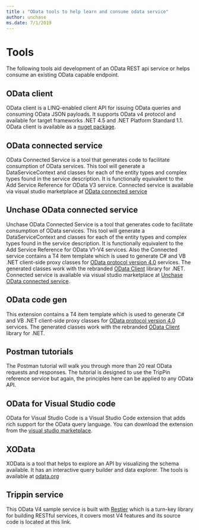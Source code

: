 ```yaml
---
title : "OData tools to help learn and consume odata service"
author: unchase
ms.date: 7/1/2019
---
```


# Tools

The following tools aid development of an OData REST api service or helps consume an existing OData capable endpoint.

## OData client

OData client is a LINQ-enabled client API for issuing OData queries and consuming OData JSON payloads. It supports OData v4 protocol and available for target frameworks .NET 4.5 and .NET Platform Standard 1.1. OData client is available as a [nuget package](https://www.nuget.org/packages/Microsoft.OData.Client/).

## OData connected service

OData Connected Service is a tool that generates code to facilitate consumption of OData services. This tool will generate a DataServiceContext and classes for each of the entity types and complex types found in the service description. It is functionally equivalent to the Add Service Reference for OData V3 service. Connected service is available via visual studio marketplace at [OData connected service](https://marketplace.visualstudio.com/items?itemName=laylaliu.ODataConnectedService)

## Unchase OData connected service

Unchase OData Connected Service is a tool that generates code to facilitate consumption of OData services. This tool will generate a DataServiceContext and classes for each of the entity types and complex types found in the service description. It is functionally equivalent to the Add Service Reference for OData V1-V4 services. 
Also the Connected service contains a T4 item template which is used to generate C# and VB .NET client-side proxy classes for [OData protocol version 4.0](https://docs.oasis-open.org/odata/odata/v4.0/cs02/part1-protocol/odata-v4.0-cs02-part1-protocol.doc) services. The generated classes work with the rebranded [OData Client](https://www.nuget.org/packages/Microsoft.OData.Client) library for .NET. 
Connected service is available via visual studio marketplace at [Unchase OData connected service](https://marketplace.visualstudio.com/items?itemName=Unchase.unchaseodataconnectedservice).

## OData code gen

This extension contains a T4 item template which is used to generate C# and VB .NET client-side proxy classes for [OData protocol version 4.0](https://docs.oasis-open.org/odata/odata/v4.0/cs02/part1-protocol/odata-v4.0-cs02-part1-protocol.doc) services. The generated classes work with the rebranded [OData Client](https://www.nuget.org/packages/Microsoft.OData.Client) library for .NET.

## Postman tutorials

The Postman tutorial will walk you through more than 20 real OData requests and responses. The tutorial is designed to use the TripPin reference service but again, the principles here can be applied to any OData API.

## OData for Visual Studio code

OData for Visual Studio Code is a Visual Studio Code extension that adds rich support for the OData query language.
You can download the extension from the [visual studio marketplace](https://marketplace.visualstudio.com/items?itemName=stansw.vscode-odata).

## XOData

XOData is a tool that helps to explore an API by visualizing the schema  available. It has an interactive query builder and data explorer. The tools is available at [odata.org](https://pragmatiqa.com/xodata/)

## Trippin service

This OData V4 sample service is built with [Restier](https://github.com/odata/restier) which is a turn-key library for building RESTful services, it covers most V4 features and its source code is located at this link.
